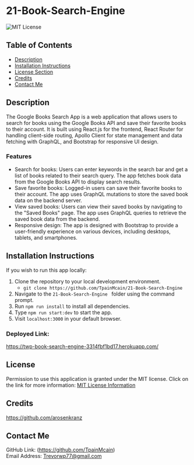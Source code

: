 # 21-Book-Search-Engine
![MIT License](https://img.shields.io/badge/license-MIT-important)

## Table of Contents
  - [Description](#description)
  - [Installation Instructions](#installation-instructions)
  - [License Section](#license)
  - [Credits](#credits)
  - [Contact Me](#contact-me)
  
## Description
The Google Books Search App is a web application that allows users to search for books using the Google Books API and save their favorite books to their account. It is built using React.js for the frontend, React Router for handling client-side routing, Apollo Client for state management and data fetching with GraphQL, and Bootstrap for responsive UI design.

### Features
* Search for books: Users can enter keywords in the search bar and get a list of books related to their search query. The app fetches book data from the Google Books API to display search results.
* Save favorite books: Logged-in users can save their favorite books to their account. The app uses GraphQL mutations to store the saved book data on the backend server.
* View saved books: Users can view their saved books by navigating to the "Saved Books" page. The app uses GraphQL queries to retrieve the saved book data from the backend.
* Responsive design: The app is designed with Bootstrap to provide a user-friendly experience on various devices, including desktops, tablets, and smartphones.

## Installation Instructions
If you wish to run this app locally:
1. Clone the repository to your local development environment.
    * ```git clone https://github.com/TpainMcain/21-Book-Search-Engine```
2. Navigate to the ```21-Book-Search-Engine ``` folder using the command prompt.
3. Run ```npm run install``` to install all dependencies.
4. Type ```npm run start:dev``` to start the app.
5. Visit ```localhost:3000``` in your default browser.

### Deployed Link:
https://twp-book-search-engine-3314fbf1bd17.herokuapp.com/

## License
Permission to use this application is granted under the MIT license.
Click on the link for more information: [MIT License Information](https://opensource.org/licenses/MIT)

## Credits
https://github.com/arosenkranz

## Contact Me
GitHub Link: (https://github.com/TpainMcain)<br>
Email Address: <Trevorwp77@gmail.com>
